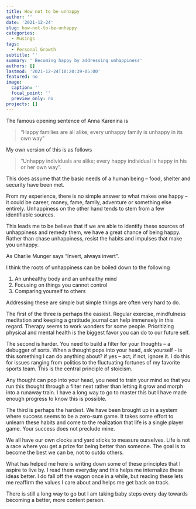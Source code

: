 ```yaml
---
title: How not to be unhappy
author: ''
date: '2021-12-24'
slug: how-not-to-be-unhappy
categories:
  - Musings
tags:
  - Personal Growth
subtitle: ''
summary: ' Becoming happy by addressing unhappiness'
authors: []
lastmod: '2021-12-24T10:20:39-05:00'
featured: no
image:
  caption: ''
  focal_point: ''
  preview_only: no
projects: []
---
```


The famous opening sentence of Anna Karenina is <br>
> “Happy families are all alike; every unhappy family is unhappy in its own way”

My own version of this is as follows

> “Unhappy individuals are alike; every happy individual is happy in his or her own way”. 

This does assume that the basic needs of a human being – food, shelter and security have been met. 

From my experience, there is no simple answer to what makes one happy – it could be career, money, fame, family, adventure or something else entirely. Unhappiness on the other hand tends to stem from a few identifiable sources.

This leads me to be believe that if we are able to identify these sources of unhappiness and remedy them, we have a great chance of being happy. Rather than chase unhappiness, resist the habits and impulses that make you unhappy.

As Charlie Munger says “Invert, always invert”.

I think the roots of unhappiness can be boiled down to the following
1.	An unhealthy body and an unhealthy mind <br>
2.	Focusing on things you cannot control <br>
3.	Comparing yourself to others 

Addressing these are simple but simple things are often very hard to do.

The first of the three is perhaps the easiest. Regular exercise, mindfulness meditation and keeping a gratitude journal can help immensely in this regard. Therapy seems to work wonders for some people. Prioritizing physical and mental health is the biggest favor you can do to our future self.

The second is harder. You need to build a filter for your thoughts – a debugger of sorts. When a thought pops into your head, ask yourself - is this something I can do anything about? if yes – act; if not, ignore it. I do this for issues ranging from politics to the fluctuating fortunes of my favorite sports team. This is the central principle of stoicism. 

Any thought can pop into your head, you need to train your mind so that you run this thought through a filter next rather than letting it grow and morph into a runaway train. I have a long way to go to master this but I have made enough progress to know this is possible.

The third is perhaps the hardest. We have been brought up in a system where success seems to be a zero-sum game. It takes some effort to unlearn these habits and come to the realization that life is a single player game. Your success does not preclude mine. 

We all have our own clocks and yard sticks to measure ourselves. Life is not a race where you get a prize for being better than someone. The goal is to become the best we can be, not to outdo others.

What has helped me here is writing down some of these principles that I aspire to live by. I read them everyday and this helps me internalize these ideas better. I do fall off the wagon once in a while, but reading these lets me reaffirm the values I care about and helps me get back on track.

There is still a long way to go but I am taking baby steps every day towards becoming a better, more content person.




